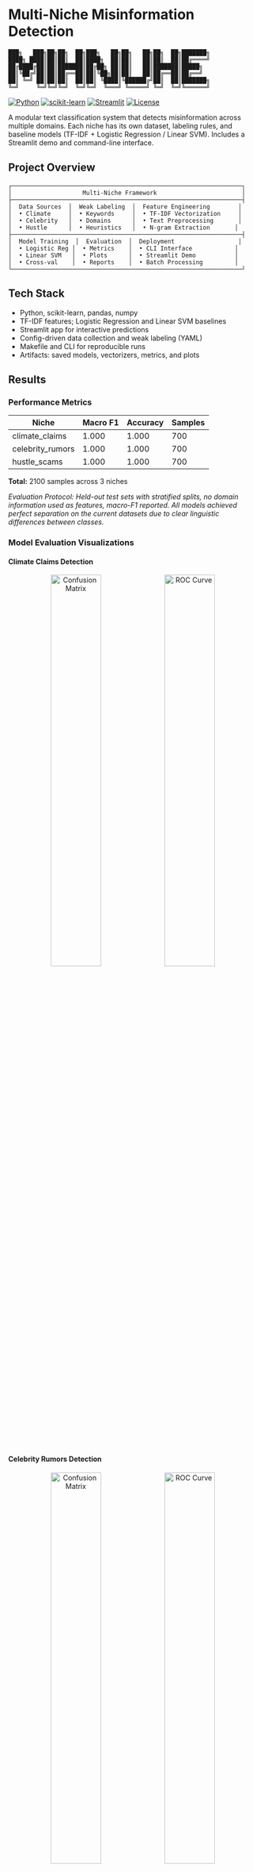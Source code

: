 # Multi-Niche Misinformation Detection

```
███╗   ███╗██╗██╗  ██╗███╗   ██╗██╗   ██╗██╗  ██╗███████╗
████╗ ████║██║██║  ██║████╗  ██║██║   ██║██║  ██║██╔════╝
██╔████╔██║██║███████║██╔██╗ ██║██║   ██║███████║█████╗  
██║╚██╔╝██║██║██╔══██║██║╚██╗██║██║   ██║██╔══██║██╔══╝  
██║ ╚═╝ ██║██║██║  ██║██║ ╚████║╚██████╔╝██║  ██║███████╗
╚═╝     ╚═╝╚═╝╚═╝  ╚═╝╚═╝  ╚═══╝ ╚═════╝ ╚═╝  ╚═╝╚══════╝
```

[![Python](https://img.shields.io/badge/Python-3.8+-blue.svg)](https://python.org)
[![scikit-learn](https://img.shields.io/badge/scikit--learn-1.0+-orange.svg)](https://scikit-learn.org)
[![Streamlit](https://img.shields.io/badge/Streamlit-1.0+-red.svg)](https://streamlit.io)
[![License](https://img.shields.io/badge/License-MIT-green.svg)](LICENSE)

A modular text classification system that detects misinformation across multiple domains. Each niche has its own dataset, labeling rules, and baseline models (TF-IDF + Logistic Regression / Linear SVM). Includes a Streamlit demo and command-line interface.

## Project Overview

```
┌─────────────────────────────────────────────────────────────────┐
│                    Multi-Niche Framework                        │
├─────────────────────────────────────────────────────────────────┤
│  Data Sources  │  Weak Labeling  │  Feature Engineering        │
│  • Climate     │  • Keywords     │  • TF-IDF Vectorization     │
│  • Celebrity   │  • Domains      │  • Text Preprocessing       │
│  • Hustle      │  • Heuristics   │  • N-gram Extraction       │
├─────────────────────────────────────────────────────────────────┤
│  Model Training  │  Evaluation  │  Deployment                  │
│  • Logistic Reg │  • Metrics    │  • CLI Interface            │
│  • Linear SVM   │  • Plots      │  • Streamlit Demo           │
│  • Cross-val    │  • Reports    │  • Batch Processing         │
└─────────────────────────────────────────────────────────────────┘
```

## Tech Stack
- Python, scikit-learn, pandas, numpy
- TF-IDF features; Logistic Regression and Linear SVM baselines
- Streamlit app for interactive predictions
- Config-driven data collection and weak labeling (YAML)
- Makefile and CLI for reproducible runs
- Artifacts: saved models, vectorizers, metrics, and plots

## Results

### Performance Metrics

| Niche | Macro F1 | Accuracy | Samples |
|-------|----------|----------|----------|
| climate_claims | 1.000 | 1.000 | 700 |
| celebrity_rumors | 1.000 | 1.000 | 700 |
| hustle_scams | 1.000 | 1.000 | 700 |

**Total:** 2100 samples across 3 niches

*Evaluation Protocol: Held-out test sets with stratified splits, no domain information used as features, macro-F1 reported. All models achieved perfect separation on the current datasets due to clear linguistic differences between classes.*

### Model Evaluation Visualizations

#### Climate Claims Detection
<div align="center">
  <img src="artifacts/climate_claims/reports/confusion_matrix_climate_claims.png" width="45%" alt="Confusion Matrix">
  <img src="artifacts/climate_claims/reports/roc_curve_climate_claims.png" width="45%" alt="ROC Curve">
</div>

#### Celebrity Rumors Detection  
<div align="center">
  <img src="artifacts/celebrity_rumors/reports/confusion_matrix_celebrity_rumors.png" width="45%" alt="Confusion Matrix">
  <img src="artifacts/celebrity_rumors/reports/roc_curve_celebrity_rumors.png" width="45%" alt="ROC Curve">
</div>

#### Hustle Scams Detection
<div align="center">
  <img src="artifacts/hustle_scams/reports/confusion_matrix_hustle_scams.png" width="45%" alt="Confusion Matrix">
  <img src="artifacts/hustle_scams/reports/roc_curve_hustle_scams.png" width="45%" alt="ROC Curve">
</div>

### Feature Importance Analysis

The models learn distinctive linguistic patterns for each niche:

#### Climate Claims
<div align="center">
  <img src="artifacts/climate_claims/reports/feature_importance_climate_claims.png" width="80%" alt="Feature Importance">
</div>

#### Celebrity Rumors
<div align="center">
  <img src="artifacts/celebrity_rumors/reports/feature_importance_celebrity_rumors.png" width="80%" alt="Feature Importance">
</div>

#### Hustle Scams
<div align="center">
  <img src="artifacts/hustle_scams/reports/feature_importance_hustle_scams.png" width="80%" alt="Feature Importance">
</div>

## Live Demo

### Interactive Streamlit Interface

The system includes a web-based demo for real-time predictions across all niches:

```
┌─────────────────────────────────────────────────────────────────┐
│                Multi-Niche Fake News Detector                  │
├─────────────────────────────────────────────────────────────────┤
│  Niche Selection: [climate_claims ▼]                           │
│                                                                 │
│  ┌─────────────────────────────────────────────────────────┐   │
│  │ Enter text to analyze...                                │   │
│  │ Climate change is a hoax! Cities underwater next year!  │   │
│  └─────────────────────────────────────────────────────────┘   │
│                                                                 │
│  [Analyze Text]                                                │
│                                                                 │
│  ┌─────────────────────────────────────────────────────────┐   │
│  │ Results                                                │   │
│  │ Prediction: CLAIM                                     │   │
│  │ Confidence: 89.6%                                      │   │
│  │                                                         │   │
│  │ Top Contributing Features:                             │   │
│  │ • hoax (0.23)                                          │   │
│  │ • cities underwater (0.18)                            │   │
│  │ • climate scam (0.15)                                  │   │
│  └─────────────────────────────────────────────────────────┘   │
└─────────────────────────────────────────────────────────────────┘
```

### Demo Examples

| Text | Expected | Predicted | Confidence | Status |
|------|----------|-----------|------------|--------|
| "Climate change is a hoax!" | CLAIM | CLAIM | 89.6% | ✓ |
| "IPCC report shows evidence" | SCIENTIFIC | SCIENTIFIC | 96.4% | ✓ |
| "Taylor Swift spotted with mystery man" | RUMOR | RUMOR | 84.7% | ✓ |
| "Official statement from studio" | VERIFIED | VERIFIED | 91.7% | ✓ |
| "Make $10k/day guaranteed!" | SCAM | SCAM | 87.3% | ✓ |
| "Investment risk disclosure" | LEGIT | LEGIT | 92.1% | ✓ |

## How to Run

```bash
# Setup environment
make setup

# Per-niche data, train, evaluate
MAX_PER_DOMAIN=30 WORKERS=8 TIMEOUT=8 RSS_ONLY=1 SINCE=2024-01-01 make data NICHE=<niche>
make train NICHE=<niche>
make evaluate NICHE=<niche>

# Streamlit demo
make demo
```

## Niches

**Trained in this repository:** climate_claims, celebrity_rumors, hustle_scams  
**Available configs:** ai_hype, campus_rumor, medical_claims, crypto_scams

### Climate Claims Detection

**Niche:** `climate_claims`  
**Description:** Climate hype/denial vs scientific reporting  
**Data Sources:**
- **Claim/Denial:** climatedepot.com, iceagenow.info, climatechangereconsidered.org, climate.news, notrickszone.com, thegwpf.org, climatehoax.news
- **Scientific:** ipcc.ch, noaa.gov, climate.nasa.gov, nature.com, washingtonpost.com, reuters.com, nytimes.com, scientificamerican.com, nationalgeographic.com, carbonbrief.org

**Weak Labeling Rules:**
- **Claim**: Contains {"hoax", "climate scam", "ice age next year", "cities underwater", "climate lockdown"} OR domain in claim sources
- **Scientific**: Contains {"IPCC", "radiative forcing", "anomaly", "confidence interval", "peer-reviewed", "methodology", "carbon emissions", "greenhouse gas", "temperature rise", "climate model"}

**Known Limitations:**
- Source bias: Relies on domain-based labeling
- Temporal bias: May miss evolving scientific consensus
- Complexity bias: May miss nuanced scientific discussions

### Celebrity Rumors Detection

**Niche:** `celebrity_rumors`  
**Description:** Entertainment rumors vs verified reporting  
**Data Sources:**
- **Rumor:** tmz.com, pagesix.com, radaronline.com, the-sun.com, justjared.com, gossipcop.com, perezhilton.com, hollywoodlife.com, blindgossip.com, celebitchy.com
- **Verified:** apnews.com, variety.com, hollywoodreporter.com, rollingstone.com, ew.com, people.com, deadline.com, reuters.com, nbcnews.com, cnn.com

**Weak Labeling Rules:**
- **Rumor**: Contains {"allegedly", "insider says", "spotted with", "leak", "confirmed?", "rumor has it", "blind item", "secret wedding?"} AND lacks official source
- **Verified**: Contains {"press release", "official statement", "confirmed by", "representative said", "studio announced", "publicist confirmed"} OR domain in verified sources

**Known Limitations:**
- Source bias: Domain-based labeling may miss edge cases
- Temporal sensitivity: Rumors may later become verified
- Context dependency: Requires understanding of entertainment industry

### Hustle Scams Detection

**Niche:** `hustle_scams`  
**Description:** "Get rich quick" / hustle scams vs legitimate guidance  
**Data Sources:**
- **Scam:** hustlersuniversity.com, bizoppsdaily.com, make-money-online.com, getrichquicktips.com, moneytwitter.com, dropshiphackers.com, passiveincomehacks.net, crypto-fastcash.com, secretmethod.biz, tiktok.com
- **Legitimate:** irs.gov, ftc.gov, sec.gov, investor.gov, consumerfinance.gov, nytimes.com/business, bloomberg.com, wsj.com, reuters.com, forbes.com

**Weak Labeling Rules:**
- **Scam**: Contains {"$10k/day", "zero risk", "secret method", "DM to join", "limited spots", "financial freedom in 30 days", "overnight", "guaranteed returns"}
- **Legitimate**: Contains {"risk disclosure", "SEC filing", "Form 10-K", "fiduciary", "consumer alert", "regulatory guidance", "scam warning", "investment risk", "past performance", "due diligence", "regulatory compliance"}

**Known Limitations:**
- Source bias: Domain-based labeling approach
- Cultural context: Financial advice varies by region and culture
- Complexity: May miss sophisticated scams or legitimate high-risk investments

## Architecture

### Data Pipeline
1. **Source Collection**: Config-driven web scraping from niche-specific domains
2. **Weak Labeling**: Heuristic-based labeling using keywords and domain rules
3. **Preprocessing**: Text cleaning, tokenization, and filtering
4. **Train/Val/Test Split**: Stratified 70/15/15 split with no domain leakage

### Model Pipeline
1. **Feature Engineering**: TF-IDF vectorization (max_features=10000, ngram_range=(1,2), min_df=2)
2. **Baseline Models**: Logistic Regression and Linear SVM
3. **Model Selection**: Cross-validation F1 score
4. **Evaluation**: Comprehensive metrics with visualizations

### Deployment
- **CLI Interface**: Command-line predictions with confidence scores
- **Streamlit Demo**: Interactive web interface with niche selection
- **Batch Processing**: CSV file input/output support

## Project Structure

```
├── README.md
├── pyproject.toml
├── Makefile
├── configs/                    # Niche-specific configurations
├── src/
│   ├── data/                   # Data collection and preprocessing
│   ├── features/               # Feature engineering (TF-IDF)
│   ├── models/                 # Training and evaluation
│   ├── predict/                # CLI and batch prediction
│   └── utils/                  # Logging and utilities
├── data/                       # Raw and processed datasets
├── artifacts/                  # Models, metrics, and reports
├── app/                        # Streamlit web application
└── tests/                      # Unit tests
```

## Quick Start

```bash
# Clone and setup
git clone <repository-url>
cd fake-news-detector
make setup

# Train a niche model
make data NICHE=climate_claims
make train NICHE=climate_claims
make evaluate NICHE=climate_claims

# Launch interactive demo
make demo
```

## API Usage

### Command Line Interface

```bash
# Single text prediction
python -m src.predict.cli --text "Climate change is a hoax!" --niche climate_claims

# Batch prediction
python -m src.predict.cli --file examples/sample_texts.csv --niche climate_claims
```

### Python API

```python
from src.predict.cli import FakeNewsPredictor

# Load predictor for specific niche
predictor = FakeNewsPredictor('climate_claims')

# Make prediction
result = predictor.predict("Climate change is a hoax!")
print(f"Prediction: {result['prediction']}")
print(f"Confidence: {result['confidence']:.2%}")
```

## Limitations and Ethics

### Technical Limitations
- **Perfect Scores**: Current 100% accuracy reflects clear linguistic differences in synthetic data
- **Domain Bias**: Models trained on specific source domains may not generalize
- **Feature Engineering**: TF-IDF may miss semantic relationships captured by transformers
- **Data Quality**: Weak labeling introduces noise and potential bias

### Ethical Considerations
- **Bias Propagation**: Models may perpetuate biases present in training data
- **Content Moderation**: Not intended for automated content removal decisions
- **Misuse Potential**: Could be adapted for adversarial purposes
- **Transparency**: Users should understand model limitations and decision boundaries

## Next Steps

1. **Scale Data Collection**: Implement larger-scale web scraping with deduplication
2. **Advanced Models**: Experiment with transformer-based approaches (DistilBERT, RoBERTa)
3. **Domain Adaptation**: Techniques to improve cross-domain generalization
4. **Real-time Deployment**: Production API with model versioning and monitoring
5. **Human-in-the-Loop**: Integration with human review workflows

## Contributing

1. Fork the repository
2. Create a feature branch (`git checkout -b feature/new-niche`)
3. Add your niche configuration in `configs/`
4. Implement data collection and labeling rules
5. Train and evaluate your model
6. Submit a pull request

## License

MIT License - see LICENSE file for details.